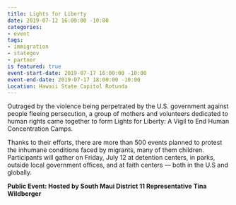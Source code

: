 ```yaml
---
title: Lights for Liberty
date: 2019-07-12 16:00:00 -10:00
categories:
- event
tags:
- immigration
- stategov
- partner
is featured: true
event-start-date: 2019-07-17 16:00:00 -10:00
event-end-date: 2019-07-17 18:00:00 -10:00
Location: Hawaii State Capitol Rotunda
---
```


Outraged by the violence being perpetrated by the U.S. government against people fleeing persecution, a group of mothers and volunteers dedicated to human rights came together to form Lights for Liberty: A Vigil to End Human Concentration Camps.

Thanks to their efforts, there are more than 500 events planned to protest the inhumane conditions faced by migrants, many of them children. Participants will gather on Friday, July 12 at detention centers, in parks, outside local government offices, and at faith centers — both in the U.S and globally.

**Public Event: Hosted by South Maui District 11 Representative Tina Wildberger**
